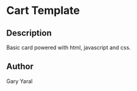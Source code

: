 # Cart Template
## Description
Basic card powered with html, javascript and css.
## Author
Gary Yaral